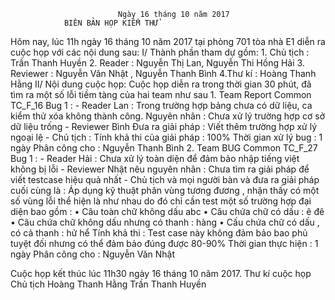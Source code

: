 							Ngày 16 tháng 10 năm 2017
				BIÊN BẢN HỌP KIỂM THỬ
Hôm nay, lúc 11h ngày 16 tháng 10 năm 2017 tại phòng 701 tòa nhà E1 diễn ra cuộc họp với các nội dung sau:
I/ Thành phần tham dự gồm:
	1. Chủ tịch : Trần Thanh Huyền
	2. Reader : Nguyễn Thị Lan, Nguyễn Thi Hồng Hải
	3. Reviewer : Nguyễn Văn Nhật , Nguyễn Thanh Bình
	4.Thư kí : Hoàng Thanh Hằng
II/ Nội dung cuộc họp: 
Cuộc họp diễn ra trong thời gian 30 phút, đã tìm ra một số lỗi tiềm tàng của hai team như sau
	1.	Team Report 
	Common TC_F_16
	Bug 1 : 
	- Reader Lan : 
		Trong trường hợp bảng chưa có dữ liệu, ca kiểm thử xóa không thành công.
		Nguyên nhân : Chưa xử lý trường hợp cơ sở dữ liệu trống
	- Reviewer Bình Đưa ra giải pháp :
 		Viết thêm trường hợp xử lý ngoại lệ
	- Chủ tịch : 
		Tính khả thi của giải pháp : 100%
		Thời gian xử lý bug : 1 ngày
		Phân công cho : Nguyễn Thanh Bình
	2.	Team BUG
	Common TC_F_27
	Bug 1 :
	- Reader Hải :  Chưa xử lý toàn diện để đảm bảo nhập tiếng việt không bị lỗi
	- Reviewer Nhật nêu nguyên nhân :
 		Chưa tìm ra giải pháp để viết testcase hiệu quả nhất
	- Chủ tịch và mọi người bàn và đưa ra giải pháp cuối cùng là :
 		Áp dụng kỹ thuật phân vùng tương đương , nhận thấy có một số vùng lỗi thể hiện là như nhau do đó chỉ cần test một số trường hợp đại diện bao gồm :
		•	Câu toàn chữ không dấu abc
		•	Câu chứa chữ có dấu : ê đê
		•	Câu chứa chữ không dấu nhưng có thanh : hàng
		•	Cấu chứa chữ có dấu , có cả thanh : hử hể
		Tính khả thi : Test case này không đảm bảo bao phủ tuyệt đối nhưng có thể đảm bảo đúng được 80-90%
		Thời gian thực hiện : 1 ngày
		Phân công cho : Nguyễn Văn Nhật

Cuộc họp kết thúc lúc 11h30 ngày 16 tháng 10 năm 2017.
	Thư kí cuộc họp							Chủ tịch
	Hoàng Thanh Hằng					Trần Thanh Huyền




